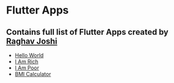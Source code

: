 # Flutter Apps

## Contains full list of Flutter Apps created by [Raghav Joshi](https://github.com/RaghavTheGreat1/)

- [Hello World](https://github.com/RaghavTheGreat1/hello_world)
- [I Am Rich](https://github.com/RaghavTheGreat1/I_Am_Rich)
- [I Am Poor](https://github.com/RaghavTheGreat1/i_am_poor)
- [BMI Calculator](https://github.com/RaghavTheGreat1/bmi_calculator)
